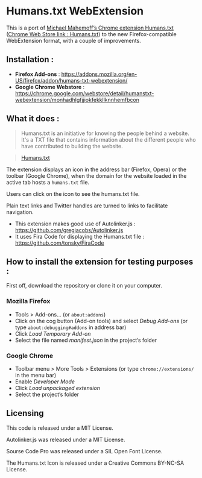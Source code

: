 # Humans.txt WebExtension

This is a port of [Michael Mahemoff’s Chrome extension Humans.txt](https://github.com/mahemoff/humanstxt) ([Chrome Web Store link : Humans.txt](https://chrome.google.com/webstore/detail/pocdghmbbodjiclginddlaimdaholhfk)) to the new Firefox-compatible WebExtension format, with a couple of improvements.

## Installation :

* **Firefox Add-ons** : <https://addons.mozilla.org/en-US/firefox/addon/humans-txt-webextension/>
* **Google Chrome Webstore** : <https://chrome.google.com/webstore/detail/humanstxt-webextension/monhadhlgfjjiokfekkllknnhemfbcon>


## What it does :

> Humans.txt is an initiative for knowing the people behind a website. It's a TXT file that contains information about the different people who have contributed to building the website.

> [Humans.txt](http://humanstxt.org)

The extension displays an icon in the address bar (Firefox, Opera) or the toolbar (Google Chrome), when the domain for the website loaded in the active tab hosts a `humans.txt` file.

Users can click on the icon to see the humans.txt file.

Plain text links and Twitter handles are turned to links to facilitate navigation.

* This extension makes good use of Autolinker.js : <https://github.com/gregjacobs/Autolinker.js>
* It uses Fira Code for displaying the Humans.txt file : https://github.com/tonsky/FiraCode

## How to install the extension for testing purposes :

First off, download the repository or clone it on your computer.

### Mozilla Firefox

* Tools > Add-ons… (or `about:addons`)
* Click on the cog button (Add-on tools) and select *Debug Add-ons* (or type `about:debugging#addons` in address bar)
* Click *Load Temporary Add-on*
* Select the file named *manifest.json* in the project‘s folder


### Google Chrome

* Toolbar menu > More Tools > Extensions (or type `chrome://extensions/` in the menu bar)
* Enable *Developer Mode*
* Click *Load unpackaged extension*
* Select the project’s folder 

## Licensing

This code is released under a MIT License.

Autolinker.js was released under a MIT License.

Sourse Code Pro was released under a SIL Open Font License.

The Humans.txt Icon is released under a Creative Commons BY-NC-SA License.
